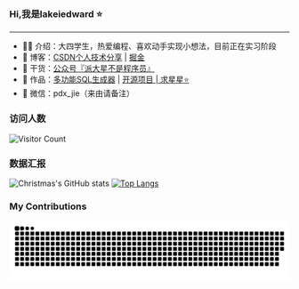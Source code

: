 ### Hi,我是lakeiedward  ⭐
<hr>

- 🧑‍🎓 介绍：大四学生，热爱编程、喜欢动手实现小想法，目前正在实习阶段
- 📃 博客：<a href="https://blog.csdn.net/Gaowumao?type=blog">CSDN个人技术分享</a> | <a href="https://juejin.cn/user/1469371468221047">掘金</a>
- 🌱 干货：<a href="https://lakei-edward.github.io/translate.github.io/assets/img/wechat.dc667eaa.png">公众号『派大星不是程序员』</a>
- 📌 作品：<a href="http://www.json-sql.online/">多功能SQL生成器</a> | <a href="https://github.com/lakei-edward/sql-translate">开源项目 | 求星星⭐️</a>
- 💬 微信：pdx_jie（来由请备注）

### 访问人数
 ![Visitor Count](https://profile-counter.glitch.me/Christmas/count.svg) 

### 数据汇报
![Christmas's GitHub stats](https://github-readme-stats.vercel.app/api?username=lakei-edward&show_icons=true&theme=tokyonight)
[![Top Langs](https://github-readme-stats.vercel.app/api/top-langs/?username=lakei-edward&layout=compact&theme=tokyonight)](https://github.com/anuraghazra/github-readme-stats)

### My Contributions
![](https://raw.githubusercontent.com/lakei-edward/lakei-edward/main/assets/github-contribution-grid-snake.svg)

<!---
lakei-edward/lakei-edward is a ✨ special ✨ repository because its `README.md` (this file) appears on your GitHub profile.
You can click the Preview link to take a look at your changes.
--->
